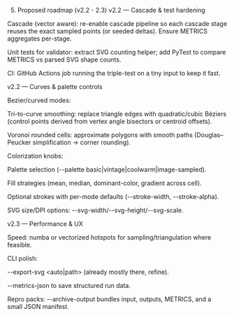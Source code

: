 5) Proposed roadmap (v2.2 - 2.3)
v2.2 — Cascade & test hardening

Cascade (vector aware): re-enable cascade pipeline so each cascade stage reuses the exact sampled points (or seeded deltas). Ensure METRICS aggregates per-stage.

Unit tests for validator: extract SVG counting helper; add PyTest to compare METRICS vs parsed SVG shape counts.

CI: GitHub Actions job running the triple-test on a tiny input to keep it fast.

v2.2 — Curves & palette controls

Bezier/curved modes:

Tri-to-curve smoothing: replace triangle edges with quadratic/cubic Béziers (control points derived from vertex angle bisectors or centroid offsets).

Voronoi rounded cells: approximate polygons with smooth paths (Douglas–Peucker simplification → corner rounding).

Colorization knobs:

Palette selection (--palette basic|vintage|coolwarm|image-sampled).

Fill strategies (mean, median, dominant-color, gradient across cell).

Optional strokes with per-mode defaults (--stroke-width, --stroke-alpha).

SVG size/DPI options: --svg-width/--svg-height/--svg-scale.

v2.3 — Performance & UX

Speed: numba or vectorized hotspots for sampling/triangulation where feasible.

CLI polish:

--export-svg <auto|path> (already mostly there, refine).

--metrics-json <path> to save structured run data.

Repro packs: --archive-output bundles input, outputs, METRICS, and a small JSON manifest.